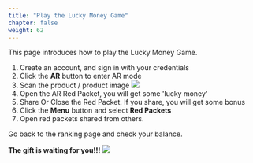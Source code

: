 ```yaml
---
title: "Play the Lucky Money Game"
chapter: false
weight: 62
---
```


This page introduces how to play the Lucky Money Game.

1. Create an account, and sign in with your credentials
2. Click the **AR** button to enter AR mode
3. Scan the product / product image
![](/images/cola.png?width=30pc)
4. Open the AR Red Packet, you will get some 'lucky money'
5. Share Or Close the Red Packet. If you share, you will get some bonus
6. Click the **Menu** button and select **Red Packets**
7. Open red packets shared from others.

Go back to the ranking page and check your balance.

**The gift is waiting for you!!!**
![](/images/gift.png)
